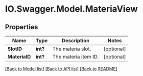 # IO.Swagger.Model.MateriaView
## Properties

Name | Type | Description | Notes
------------ | ------------- | ------------- | -------------
**SlotID** | **int?** | The materia slot. | [optional] 
**MateriaID** | **int?** | The materia item ID. | [optional] 

[[Back to Model list]](../README.md#documentation-for-models) [[Back to API list]](../README.md#documentation-for-api-endpoints) [[Back to README]](../README.md)

